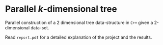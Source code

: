 # Parallel $k$-dimensional tree
Parallel construction of a 2 dimensional tree data-structure in `C++` given a 2-dimensional data-set.

Read `report.pdf` for a detailed explanation of the project and the results.

